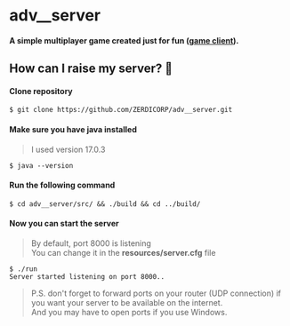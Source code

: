 # adv__server
#### A simple multiplayer game created just for fun ([game client](https://github.com/ZERDICORP/adv__client)).
## How can I raise my server? :space_invader:

#### Clone repository
```
$ git clone https://github.com/ZERDICORP/adv__server.git
```

#### Make sure you have java installed
> I used version 17.0.3
```
$ java --version
```

#### Run the following command
```
$ cd adv__server/src/ && ./build && cd ../build/
```

#### Now you can start the server
> By default, port 8000 is listening  
> You can change it in the **resources/server.cfg** file
```
$ ./run
Server started listening on port 8000..
```

> P.S. don't forget to forward ports on your router (UDP connection) if you want your server to be available on the internet.  
> And you may have to open ports if you use Windows.
